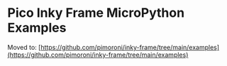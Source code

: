 # Pico Inky Frame MicroPython Examples <!-- omit in toc -->

Moved to: [https://github.com/pimoroni/inky-frame/tree/main/examples](https://github.com/pimoroni/inky-frame/tree/main/examples)
